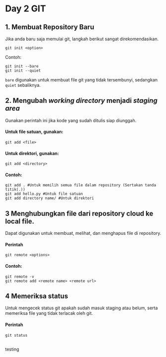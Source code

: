 # Day 2 GIT

## 1. Membuat Repository Baru

Jika anda baru saja memulai git, langkah berikut sangat direkomendasikan.

```
git init <option>
```

Contoh:

```
git init --bare
git init --quiet
```

`bare` digunakan untuk membuat file git yang tidak tersembunyi, sedangkan `quiet` sebaliknya.

## 2. Mengubah _working directory_ menjadi _staging area_

Gunakan perintah ini jika kode yang sudah ditulis siap diunggah.

#### Untuk file satuan, gunakan:

```
git add <file>
```

#### Untuk direktori, gunakan:

```
git add <directory>
```

#### Contoh:

```
git add . #Untuk memilih semua file dalam repository (Sertakan tanda titik(.))
git add hello.py #Untuk file satuan
git add directory name/ #Untuk direktori
```

## 3 Menghubungkan file dari repository cloud ke local file.

Dapat digunakan untuk membuat, melihat, dan menghapus file di repository.

#### Perintah

```
git remote <options>
```

#### Contoh:

```
git remote -v
git remote add <remote name> <remote url>
```

## 4 Memeriksa status

Untuk mengecek status git apakah sudah masuk staging atau belum, serta memeriksa file yang tidak terlacak oleh git.

#### Perintah

```
git status
```

##

testing
